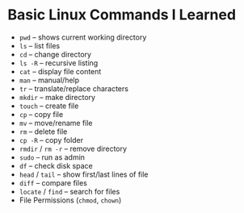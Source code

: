 # Basic Linux Commands I Learned  

- `pwd` – shows current working directory
- `ls` – list files
- `cd` – change directory
- `ls -R` – recursive listing
- `cat` – display file content
- `man` – manual/help
- `tr` – translate/replace characters
- `mkdir` – make directory
- `touch` – create file
- `cp` – copy file
- `mv` – move/rename file
- `rm` – delete file
- `cp -R` – copy folder
- `rmdir` / `rm -r` – remove directory
- `sudo` – run as admin
- `df` – check disk space
- `head` / `tail` – show first/last lines of file
- `diff` – compare files
- `locate` / `find` – search for files
- File Permissions (`chmod`, `chown`)


